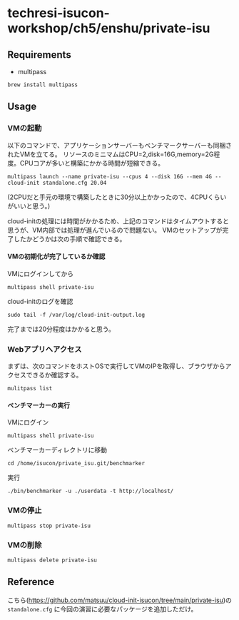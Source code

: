 # techresi-isucon-workshop/ch5/enshu/private-isu

## Requirements

- multipass

```
brew install multipass
```

## Usage


### VMの起動

以下のコマンドで、アプリケーションサーバーもベンチマークサーバーも同梱されたVMを立てる。
リソースのミニマムはCPU=2,disk=16G,memory=2G程度。CPUコアが多いと構築にかかる時間が短縮できる。

```
multipass launch --name private-isu --cpus 4 --disk 16G --mem 4G --cloud-init standalone.cfg 20.04
```
(2CPUだと手元の環境で構築したときに30分以上かかったので、4CPUくらいがいいと思う。)

cloud-initの処理には時間がかかるため、上記のコマンドはタイムアウトすると思うが、VM内部では処理が進んでいるので問題ない。
VMのセットアップが完了したかどうかは次の手順で確認できる。

#### VMの初期化が完了しているか確認

VMにログインしてから

```
multipass shell private-isu
```

cloud-initのログを確認

```
sudo tail -f /var/log/cloud-init-output.log
```

完了までは20分程度はかかると思う。

### Webアプリへアクセス

まずは、次のコマンドをホストOSで実行してVMのIPを取得し、ブラウザからアクセスできるか確認する。

```
mulitpass list
```


#### ベンチマーカーの実行

VMにログイン

```
multipass shell private-isu
```

ベンチマーカーディレクトリに移動

```
cd /home/isucon/private_isu.git/benchmarker
```

実行

```
./bin/benchmarker -u ./userdata -t http://localhost/
```

### VMの停止

```
multipass stop private-isu
```

### VMの削除

```
multipass delete private-isu
```

## Reference

こちら(https://github.com/matsuu/cloud-init-isucon/tree/main/private-isu)の `standalone.cfg` に今回の演習に必要なパッケージを追加しただけ。
